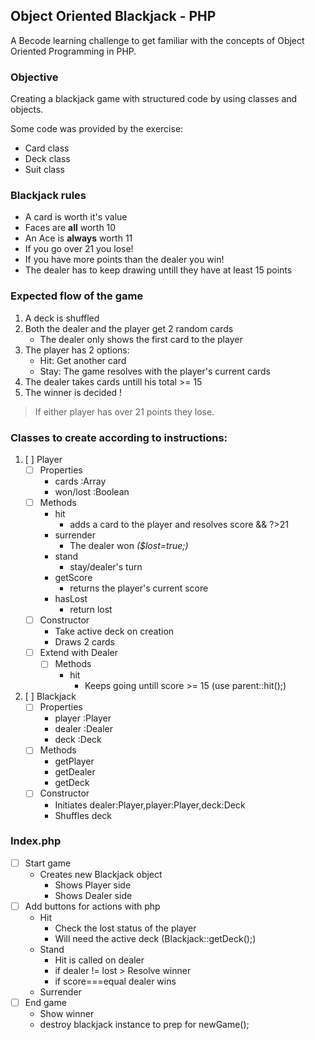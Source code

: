 ## Object Oriented Blackjack - PHP
A Becode learning challenge to get familiar with the concepts of Object Oriented Programming in PHP.

### Objective
Creating a blackjack game with structured code by using classes and objects.

Some code was provided by the exercise:
- Card class
- Deck class
- Suit class

### Blackjack rules
- A card is worth it's value
- Faces are **all** worth 10
- An Ace is **always** worth 11
- If you go over 21 you lose!
- If you have more points than the dealer you win!
- The dealer has to keep drawing untill they have at least 15 points

### Expected flow of the game
1. A deck is shuffled
2. Both the dealer and the player get 2 random cards
    - The dealer only shows the first card to the player
3. The player has 2 options:
    - Hit: Get another card
    - Stay: The game resolves with the player's current cards
4. The dealer takes cards untill his total >= 15
5. The winner is decided
!
>If either player has over 21 points they lose.
 
### Classes to create according to instructions:
1. [ ] Player
    - [ ] Properties
        - cards     :Array
        - won/lost  :Boolean
    -  [ ] Methods
        - hit
            - adds a card to the player and resolves score && ?>21
        - surrender
            - The dealer won _($lost=true;)_
        - stand
            - stay/dealer's turn
        - getScore
            - returns the player's current score
        - hasLost
            - return lost
    - [ ] Constructor
        - Take active deck on creation
        - Draws 2 cards
    - [ ] Extend with Dealer
        - [ ] Methods
            - hit
                - Keeps going untill score >= 15 (use parent::hit();)
2. [ ] Blackjack
    - [ ] Properties
        - player    :Player
        - dealer    :Dealer
        - deck      :Deck
    - [ ] Methods
        - getPlayer
        - getDealer
        - getDeck
    - [ ] Constructor
        - Initiates dealer:Player,player:Player,deck:Deck
        - Shuffles deck
### Index.php
- [ ] Start game
    - Creates new Blackjack object
        - Shows Player side
        - Shows Dealer side
- [ ] Add buttons for actions with php
    - Hit
        - Check the lost status of the player
        - Will need the active deck (Blackjack::getDeck();)
    - Stand
        - Hit is called on dealer
        - if dealer != lost > Resolve winner
        - if score===equal dealer wins
    - Surrender
- [ ] End game
    - Show winner
    - destroy blackjack instance to prep for newGame();